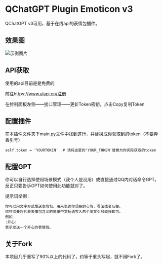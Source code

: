 # QChatGPT Plugin Emoticon v3
QChatGPT v3可用，基于在线api的表情包插件。

## 效果图
![示例图片](https://github.com/Pevernow/QChatGPT_Plugin_Emoticon_v3/assets/29888010/0b950881-3638-4bd6-8c28-52c91784eca1)


## API获取

使用的api目前是是免费的

前往https://www.alapi.cn/注册

在控制面板左侧——接口管理——更新Token密钥，点击Copy复制Token

## 配置插件

在本插件文件夹下main.py文件中找到这行，并替换成你获取到的token（不要弄丢引号）

```
self.token = 'YOURTOKEN'  # 请将这里的'YOUR_TOKEN'替换为你实际获取的token
```

## 配置GPT

你可以自行选择使用场景模式（我个人是没用）或直接通过QQ内对话命令GPT。
反正只要告诉GPT如何使用此功能就对了。

提示词举例：

```
你可以用文字方式发送表情包，用来表达你现在的心情，看法或者玩梗。
你只需要将代表表情包含义的简单中文短语写入两个英文引号直接即可。
例如
:开心:
表示发送一个开心的表情包。
```

## 关于Fork

本项目几乎重写了90%以上的代码了，约等于重头写起，就不用Fork了。

